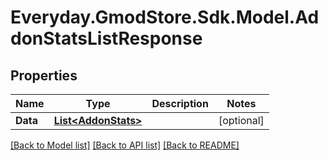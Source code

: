 # Everyday.GmodStore.Sdk.Model.AddonStatsListResponse
## Properties

Name | Type | Description | Notes
------------ | ------------- | ------------- | -------------
**Data** | [**List&lt;AddonStats&gt;**](AddonStats.md) |  | [optional] 

[[Back to Model list]](../README.md#documentation-for-models) [[Back to API list]](../README.md#documentation-for-api-endpoints) [[Back to README]](../README.md)

